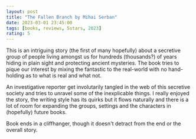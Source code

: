 ```yaml
---
layout: post
title: "The Fallen Branch by Mihai Serban"
date: 2023-03-01 23:45:00
tags: [books, reviews, 5stars, 2023]
rating: 5
---
```


This is an intriguing story (the first of many hopefully) about a secretive group of people living amongst us for hundreds (thousands?) of years hiding in plain sight and protecting ancient mysteries. The book tries to pique our interest by mixing the fantastic to the real-world with no hand-holding as to what is real and what not.

An investigative reporter get involutarily tangled in the web of this secretive society and tries to unravel some of the inexplicable things. I really enjoyed the story, the writing style has its quirks but it flows naturally and there is a lot of room for expanding the groups, settings and the characters in (hopefully) future books.

Book ends in a cliffhanger, though it doesn't detract from the end or the overall story.
